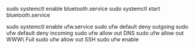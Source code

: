 sudo systemctl enable bluetooth.service
sudo systemctl start bluetooth.service

sudo systemctl enable ufw.service
sudo ufw default deny outgoing
sudo ufw default deny incoming
sudo ufw allow out DNS
sudo ufw allow out WWW\ Full
sudo ufw allow out SSH
sudo ufw enable
